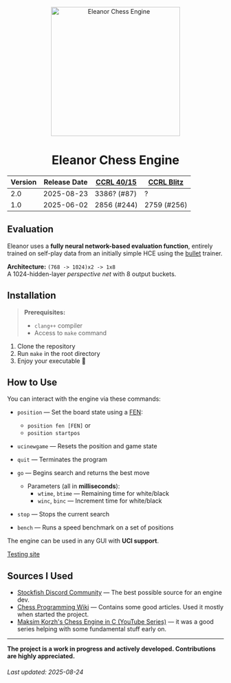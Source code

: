 <div align="center">
<p>
  <img src="https://i.postimg.cc/bvDr095w/image.png" alt="Eleanor Chess Engine" width="300">
</p>

<h1 align="center">Eleanor Chess Engine</h1>

| Version | Release Date | [CCRL 40/15](https://www.computerchess.org.uk/ccrl/4040/cgi/compare_engines.cgi?family=Eleanor&print=Rating+list&print=Results+table&print=LOS+table&print=Ponder+hit+table&print=Eval+difference+table&print=Comopp+gamenum+table&print=Overlap+table&print=Score+with+common+opponents) | [CCRL Blitz](https://www.computerchess.org.uk/ccrl/404/cgi/compare_engines.cgi?family=Eleanor&print=Rating+list&print=Results+table&print=LOS+table&print=Ponder+hit+table&print=Eval+difference+table&print=Comopp+gamenum+table&print=Overlap+table&print=Score+with+common+opponents) |
| --- | --- | --- | --- |
| 2.0 | 2025-08-23 | 3386? (#87) | ?
| 1.0 | 2025-06-02 | 2856 (#244) | 2759 (#256)

</div>


## Evaluation

Eleanor uses a **fully neural network-based evaluation function**, entirely trained on self-play data from an initially simple HCE using the [bullet](https://github.com/jw1912/bullet) trainer.  

**Architecture:** `(768 -> 1024)x2 -> 1x8`  
A 1024-hidden-layer *perspective net* with 8 output buckets.

## Installation

> **Prerequisites:**  
> - `clang++` compiler  
> - Access to `make` command  

1. Clone the repository  
2. Run `make` in the root directory  
3. Enjoy your executable 🎉

## How to Use

You can interact with the engine via these commands:

- `position` — Set the board state using a [FEN](https://www.chess.com/terms/fen-chess):  
  - `position fen [FEN]` or  
  - `position startpos`

- `ucinewgame` — Resets the position and game state  
- `quit` — Terminates the program  
- `go` — Begins search and returns the best move  
  - Parameters (all in **milliseconds**):  
    - `wtime`, `btime` — Remaining time for white/black  
    - `winc`, `binc` — Increment time for white/black  

- `stop` — Stops the current search  
- `bench` — Runs a speed benchmark on a set of positions  

The engine can be used in any GUI with **UCI support**.

[Testing site](https://rektdie.pythonanywhere.com/)

## Sources I Used

- [Stockfish Discord Community](https://discord.com/invite/GWDRS3kU6R) — The best possible source for an engine dev.
- [Chess Programming Wiki](https://www.chessprogramming.org/Main_Page) — Contains some good articles. Used it mostly when started the project.
- [Maksim Korzh's Chess Engine in C (YouTube Series)](https://www.youtube.com/watch?v=QUNP-UjujBM&list=PLmN0neTso3Jxh8ZIylk74JpwfiWNI76Cs) — it was a good series helping with some fundamental stuff early on.

---

**The project is a work in progress and actively developed. Contributions are highly appreciated.**

###### Last updated: 2025-08-24
